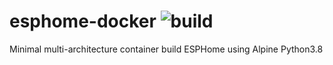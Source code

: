 # esphome-docker ![build](https://github.com/npawelek/esphome-docker/workflows/build/badge.svg)

Minimal multi-architecture container build ESPHome using Alpine Python3.8